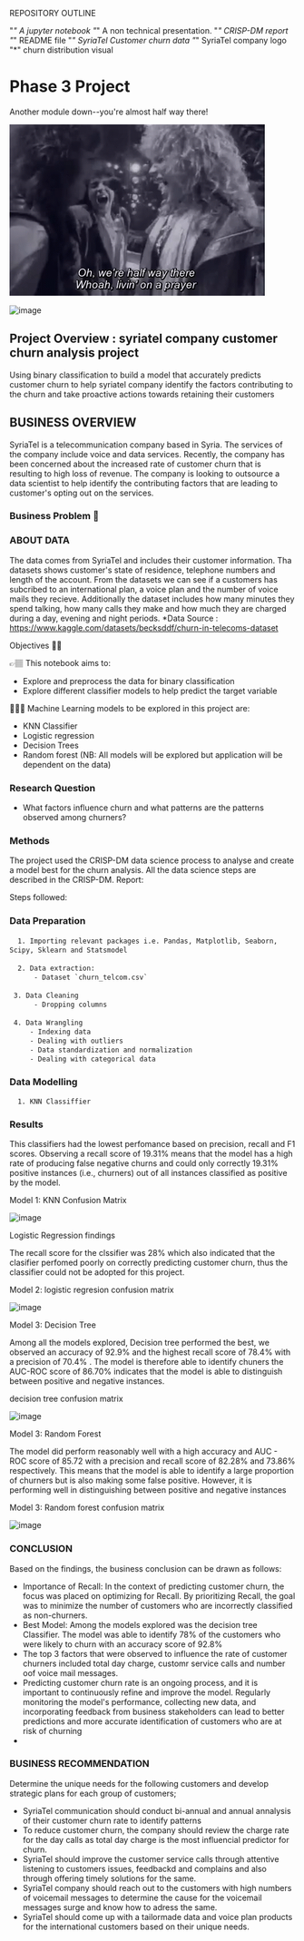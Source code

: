 REPOSITORY OUTLINE

"*" A jupyter notebook
"*" A non technical presentation.
"*" CRISP-DM report
"*" README file
"*" SyriaTel Customer churn data
"*" SyriaTel company logo
"*" churn distribution visual

# Phase 3 Project

Another module down--you're almost half way there!

![awesome](https://raw.githubusercontent.com/learn-co-curriculum/dsc-phase-2-project-campus/master/halfway-there.gif)


![image](https://github.com/Carol-Kambura/Phase_3_Project/assets/119498882/b14694de-f46a-4784-91c6-5589f6d52570)

## Project Overview : syriatel company customer churn analysis project

Using binary classification to build a model that accurately predicts customer churn to help syriatel company identify the factors contributing to the churn and take proactive actions towards retaining their customers


## BUSINESS OVERVIEW

SyriaTel is a telecommunication company based in Syria. The services of the company include voice and data services. Recently, the company has been concerned about the increased rate of customer churn that is resulting to high loss of revenue. The company is looking to outsource a data scientist to help identify the contributing factors that are leading to customer's opting out on the services.

### Business Problem 🤔

### ABOUT DATA

The data comes from SyriaTel and includes their customer information. Tha datasets shows customer's state of residence, telephone numbers and length of the account. From the datasets we can see if a customers has subcribed to an international plan, a voice plan and the number of voice mails they recieve. Additionally the dataset includes how many minutes they spend talking, how many calls they make and how much they are charged during a day, evening and night periods.
*Data Source : https://www.kaggle.com/datasets/becksddf/churn-in-telecoms-dataset

Objectives ✍🏽

👉🏽 This notebook aims to:

- Explore and preprocess the data for binary classification
- Explore different classifier models to help predict the target variable

👩🏽‍💻 Machine Learning models to be explored in this project are:

- KNN Classifier
- Logistic regression
- Decision Trees
- Random forest
(NB: All models will be explored but application will be dependent on the data)

### Research Question
 - What factors influence churn and what patterns are the patterns observed among churners?

### Methods

The project used the CRISP-DM data science process to analyse and create a model best for the churn analysis. All the data science steps are described in the CRISP-DM.
Report:

Steps followed:

### Data Preparation
      1. Importing relevant packages i.e. Pandas, Matplotlib, Seaborn, Scipy, Sklearn and Statsmodel
      
      2. Data extraction:
          - Dataset `churn_telcom.csv`
          
     3. Data Cleaning
          - Dropping columns
          
     4. Data Wrangling
         - Indexing data
         - Dealing with outliers
         - Data standardization and normalization
         - Dealing with categorical data
         
### Data Modelling

      1. KNN Classiffier  
      
### Results

This classifiers had the lowest perfomance based on precision, recall and F1 scores. Observing a recall score of 19.31% means that the model has a high rate of producing false negative churns and could only correctly 19.31% positive instances (i.e., churners) out of all instances classified as positive by the model. 

Model 1: KNN Confusion Matrix

![image](https://github.com/Carol-Kambura/Phase_3_Project/assets/119498882/51deae13-1ef0-4c69-89ce-e47f24ddee29)

Logistic Regression findings

The recall score for the clssifier was 28% which also indicated that the clasifier perfomed poorly on correctly predicting customer churn, thus the classifier could not be adopted for this project.

Model 2: logistic regresion confusion matrix

![image](https://github.com/Carol-Kambura/Phase_3_Project/assets/119498882/22ae1f89-0868-40f2-95a7-e823edfa2800)

Model 3: Decision Tree

Among all the models explored, Decision tree performed the best, we observed an accuracy of 92.9% and the highest recall score of 78.4% with a precision of 70.4% . The model is therefore able to identify chuners the AUC-ROC score of 86.70% indicates that the model is able to distinguish between positive and negative instances.

decision tree confusion matrix

![image](https://github.com/Carol-Kambura/Phase_3_Project/assets/119498882/06460066-ed33-487e-8f7e-3ce65bccb50e)

Model 3: Random Forest 

The model did perform reasonably well with a high accuracy and AUC - ROC score of 85.72 with a precision and recall score of 82.28% and 73.86% respectively. This means that the model is able to identify a large proportion of churners but is also making some false positive. However, it is performing well in distinguishing between positive and negative instances

Model 3: Random forest confusion matrix

![image](https://github.com/Carol-Kambura/Phase_3_Project/assets/119498882/789b0ac8-5422-4319-8af8-3865752c1455)


### CONCLUSION

Based on the findings, the business conclusion can be drawn as follows:

- Importance of Recall: In the context of predicting customer churn, the focus was placed on optimizing for Recall. By prioritizing Recall, the goal was to minimize the number of customers who are incorrectly classified as non-churners.
- Best Model: Among the models explored was the decision tree Classifier. The model was able to identify 78% of the customers who were likely to churn with an accuracy score of 92.8%
- The top 3 factors that were observed to influence the rate of customer churners included total day charge, customr service calls and number oof voice mail messages.
- Predicting customer churn rate is an ongoing process, and it is important to continuously refine and improve the model. Regularly monitoring the model's performance, collecting new data, and incorporating feedback from business stakeholders can lead to better predictions and more accurate identification of customers who are at risk of churning
- 
### BUSINESS RECOMMENDATION

Determine the unique needs for the following customers and develop strategic plans for each group of customers;

- SyriaTel communication should conduct bi-annual and annual annalysis of their customer churn rate to identify patterns
- To reduce customer churn, the company should review the charge rate for the day calls as total day charge is the most influencial predictor for churn.
- SyriaTel should improve the customer service calls through attentive listening to customers issues, feedbackd and complains and also through offering timely solutions for the same.
- SyriaTel company should reach out to the customers with high numbers of voicemail messages to determine the cause for the voicemail messages surge and know how to adress the same.
- SyriaTel should come up with a tailormade data and voice plan products for the international customers based on their unique needs.
